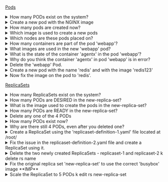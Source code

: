 [Pods](https://kodekloud.com/p/practice-test-kubernetes-ckad-pods)

<details><summary>How many PODs exist on the system?</summary>
```k get pods```</details>

<details><summary>Create a new pod with the NGINX image</summary>
```k run pod --image=nginx```</details>   

<details><summary>How many pods are created now?</summary>
```k get pods```</details>

<details><summary>Which image is used to create a new pods</summary>
```k describe pods newpods-lf26b```</details>

<details><summary>Which nodes are these pods placed on?</summary>
```k get pods -o=wide```</details>

<details><summary>How many containers are part of the pod 'webapp'?</summary>
```k describe pods webapp```</details>

<details><summary>What images are used in the new 'webapp' pod?</summary>
```k describe po webapp```</details>

<details><summary>What is the state of the container 'agentx' in the pod 'webapp'?</summary>
```k describe po webapp```</details>

<details><summary>Why do you think the container 'agentx' in pod 'webapp' is in error?</summary>
```k describe po webapp```</details>

<details><summary>Delete the 'webapp' Pod.</summary>
```k delete po webapp```</details>

<details><summary>Create a new pod with the name 'redis' and with the image 'redis123'</summary>
```k run redis --image=redis123 --generator=run-pod/v1``` //TODO</details>

<details><summary>Now fix the image on the pod to 'redis'.</summary>
```k edit po redis```</details>

[ReplicaSets](https://kodekloud.com/p/practice-test-kubernetes-ckad-replicasets)

<details><summary>How many ReplicaSets exist on the system?</summary>
k get rs</details>
    
<details><summary>How many PODs are DESIRED in the new-replica-set?</summary>
k get rs -> Look at desired </details>
    
<details><summary>What is the image used to create the pods in the new-replica-set?</summary>
k describe rs</details>
    
<details><summary>How many PODs are READY in the new-replica-set?</summary>
k get rs -> Look at ready column</details> 
   
<details><summary>Delete any one of the 4 PODs</summary>
k delete po new-replica-set-kfgml</details>
    
<details><summary>How many PODs exist now?</summary>
k get po </details>
    
<details><summary>Why are there still 4 PODs, even after you deleted one?</summary>     
New pod created automatically when deleted one. RS ensures desired number of pods</details> 
    
<details><summary>Create a ReplicaSet using the 'replicaset-definition-1.yaml' file located at /root/</summary>
kubectl create -f FILENAME </details>
    
<details><summary>Fix the issue in the replicaset-definition-2.yaml file and create a ReplicaSet using it.</summary>
Lables should match, API Version </details>
    
<details><summary>Delete the two newly created ReplicaSets - replicaset-1 and replicaset-2
k delete rs name
    
<details><summary>Fix the original replica set 'new-replica-set' to use the correct 'busybox' image **IMP**</summary>
     - k edit rs new-replica-set.
     - delete all pods </details>
 
<details><summary>Scale the ReplicaSet to 5 PODs
k edit rs new-replica-set</summary>
    
<details><summary>Now scale the ReplicaSet down to 2 PODs</summary>
k edit rs new-replica-set //TODO </details>
    
[Deployements](https://kodekloud.com/p/practice-test-kubernetes-ckad-deployments)    

<details><summary>How many Deployments exist on the system?</summary>   
k get deploy </details>
    
<details><summary>Out of all the existing PODs, how many are ready?</summary>
    - k get po
    - Ready Column - 0/1</details>
    
<details><summary>What is the image used to create the pods in the new deployment?</summary>
k get deploy -o=wide</details>
    
<details><summary>Why do you think the deployment is not ready?</summary>
Image does not exist</details>
    
<details><summary>Create a new Deployment using the 'deployment-definition-1.yaml' file located at /root/</summary>
kind, api version, labels, image  </details>

<details><summary>Create a new Deployment with the below attributes using your own deployment definition file Name: httpd-frontend, Replicas: 3, Image: httpd:2.4-alpine</summary>    
kubectl run --generator=deployment/v1beta1 httpd-frontend --replicas=3 --image=httpd:2.4-alpine</details>
     
<details><summary>Create an NGINX Pod </summary>
kubectl run --generator=run-pod/v1 nginx --image=nginx</details>

<details><summary>Generate POD Manifest YAML file (-o yaml). Don't create it(--dry-run)</summary>
kubectl run --generator=run-pod/v1 nginx --image=nginx --dry-run -o yaml</details>

<details><summary>Create a deployment</summary>
kubectl run --generator=deployment/v1beta1 nginx --image=nginx</details>

<details><summary>Or the newer recommended way:</summary>
kubectl create deployment --image=nginx nginx</details>

<details><summary>Generate Deployment YAML file (-o yaml). Don't create it(--dry-run)</summary>
kubectl run --generator=deployment/v1beta1 nginx --image=nginx --dry-run -o yaml
    Or
kubectl create deployment --image=nginx nginx --dry-run -o yaml</details>

<details><summary>Generate Deployment YAML file (-o yaml). Don't create it(--dry-run) with 4 Replicas (--replicas=4)</summary>
kubectl run --generator=deployment/v1beta1 nginx --image=nginx --dry-run --replicas=4 -o yaml</details>

<details><summary>kubectl create deployment does not have a --replicas option. You could first create it and then scale it using the kubectl scale command.</summary></details>

<details><summary>Save it to a file - (If you need to modify or add some other details)</summary>
kubectl run --generator=deployment/v1beta1 nginx --image=nginx --dry-run --replicas=4 -o yaml > nginx-deployment.yaml</details>


<details><summary>Create a Service named nginx of type NodePort and expose it on port 30080 on the nodes:</summary>
kubectl create service nodeport nginx --tcp=80:80 --node-port=30080 --dry-run -o yaml</details>
      
  
[Commands](https://kodekloud.com/p/practice-test-kubernetes-cka-imperative-1)   

<details><summary>Deploy a pod named nginx-pod using the nginx:alpine image.</summary>
k run  --generator=run-pod/v1 nginx-pod --image=nginx:alpine</details>
   
<details><summary>Deploy a redis pod using the redis:alpine image with the labels set to tier=db</summary>   
k run  --generator=run-pod/v1 redis --labels=tier=db --image=redis:alpine</details>

<details><summary>Create a service redis-service to expose the redis application within the cluster on port 6379.</summary>
k expose pod redis --port=6379 --name redis-service</details>
  
<details><summary>Create a deployment named webapp using the image kodekloud/webapp-color with 3 replicas</summary>
k run --generator=deployment/v1beta1 webapp --image=kodekloud/webapp-color --replicas=3  </details>
    
<details><summary>Expose the webapp as service webapp-service application on port 30082 on the nodes on the cluster. The web application listens on port 8080</summary>
kubectl expose deployment webapp --type=NodePort --port=8080 --name=webapp-service --dry-run -o yaml > webapp-service.yaml</details>
    




## Common Error Messages

```yaml
master $ k describe newpods-9dqvd
error: the server doesn't have a resource type "newpods-9dqvd"
```

```yaml
#Error from server (BadRequest): error when creating deployment-definition-1.yaml: deployment in version "v1" cannot be handled as a Deployment: no kind "deployment" is registered for version "apps/v1"
```

## Time savers
kubectl get pod <pod-name> -o yaml > pod-definition.yaml
